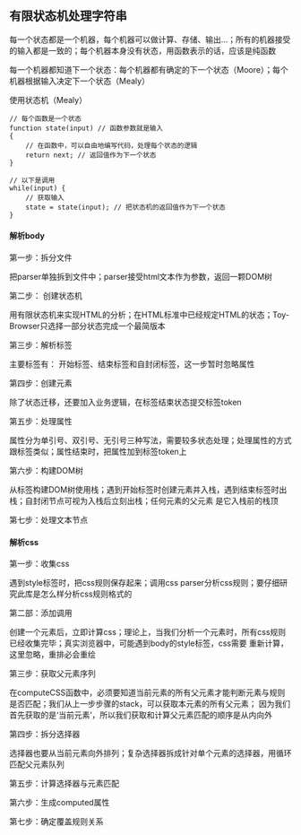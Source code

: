 ## 有限状态机处理字符串
每一个状态都是一个机器，每个机器可以做计算、存储、输出...；所有的机器接受的输入都是一致的；每个机器本身没有状态，用函数表示的话，应该是纯函数

每一个机器都知道下一个状态：每个机器都有确定的下一个状态（Moore）；每个机器根据输入决定下一个状态（Mealy）

使用状态机（Mealy）

	// 每个函数是一个状态
	function state(input) // 函数参数就是输入
	{
		// 在函数中，可以自由地编写代码，处理每个状态的逻辑
		return next; // 返回值作为下一个状态
	}

	// 以下是调用
	while(input) {
		// 获取输入
		state = state(input); // 把状态机的返回值作为下一个状态
	}

#### 解析body

第一步：拆分文件

把parser单独拆到文件中；parser接受html文本作为参数，返回一颗DOM树

第二步： 创建状态机

用有限状态机来实现HTML的分析；在HTML标准中已经规定HTML的状态；Toy-Browser只选择一部分状态完成一个最简版本

第三步：解析标签 

主要标签有： 开始标签、结束标签和自封闭标签，这一步暂时忽略属性

第四步：创建元素

除了状态迁移，还要加入业务逻辑，在标签结束状态提交标签token

第五步：处理属性

属性分为单引号、双引号、无引号三种写法，需要较多状态处理；处理属性的方式跟标签类似；属性结束时，把属性加到标签token上

第六步：构建DOM树

从标签构建DOM树使用栈；遇到开始标签时创建元素并入栈，遇到结束标签时出栈；自封闭节点可视为入栈后立刻出栈；任何元素的父元素
是它入栈前的栈顶

第七步：处理文本节点


#### 解析css

第一步：收集css

遇到style标签时，把css规则保存起来；调用css parser分析css规则；要仔细研究此库是怎么样分析css规则格式的

第二部：添加调用

创建一个元素后，立即计算css；理论上，当我们分析一个元素时，所有css规则已经收集完毕；真实浏览器中，可能遇到body的style标签，css需要
重新计算，这里忽略，重排必会重绘

第三步：获取父元素序列

在computeCSS函数中，必须要知道当前元素的所有父元素才能判断元素与规则是否匹配；我们从上一步步骤的stack，可以获取本元素的所有父元素；
因为我们首先获取的是‘当前元素’，所以我们获取和计算父元素匹配的顺序是从内向外

第四步：拆分选择器

选择器也要从当前元素向外排列；复杂选择器拆成针对单个元素的选择器，用循环匹配父元素队列


第五步：计算选择器与元素匹配

第六步：生成computed属性

第七步：确定覆盖规则关系